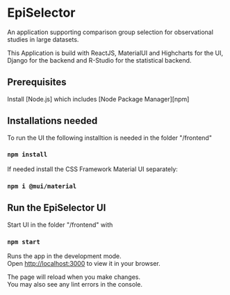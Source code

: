 # EpiSelector
An application supporting comparison group selection  for observational studies in large datasets.

This Application is build with ReactJS, MaterialUI and Highcharts for the UI, Django for the backend and R-Studio for the statistical backend.


## Prerequisites
Install [Node.js] which includes [Node Package Manager][npm]

## Installations needed
To run the UI the following installtion is needed in the folder "/frontend" 
### `npm install`

If needed install the CSS Framework Material UI separately:
### `npm i @mui/material`

## Run the EpiSelector UI

Start UI in the folder "/frontend" with 
### `npm start`

Runs the app in the development mode.\
Open [http://localhost:3000](http://localhost:3000) to view it in your browser.

The page will reload when you make changes.\
You may also see any lint errors in the console.
